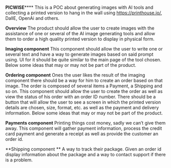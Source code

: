 ****PICWISE********
This is a POC about generating images with AI tools and collecting a printed version to hang in the wall using https://printhouse.io/, DallE, OpenAi and others.

**Overview**
The product should allow the user to create images with the assistance of one or several of the AI image generating tools and allow them to order a high quality printed version to display in physical form.

**Imaging component**
This component should allow the user to write one or several text and have a way to generate images based on said prompt using. UI for it should be quite similar to the main page of the tool chosen. Below some ideas that may or may not be part of the product.

**Ordering component**
Ones the user likes the result of the imaging component there should be a way for him to create an order based on that image. The order is composed of several items a Payment, a Shipping and so on. This component should allow the user to create the order as well as view the status of his order with an order ID number. There should be a button that will allow the user to see a screen in which the printed version details are chosen, size, format, etc. as well as the payment and delivery information. Below some ideas that may or may not be part of the product.

**Payments component**
Printing things cost money, sadly we can’t give them away. This component will gather payment information, process the credit card payment and generate a receipt as well as provide the customer an order id.

**Shipping component **
A way to track their package. Given an order id display information about the package and a way to contact support if there is a problem.
